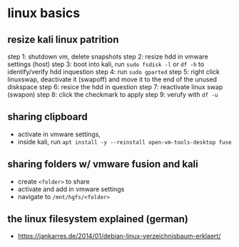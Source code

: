 # linux basics

## resize kali linux patrition

step 1: shutdown vm, delete snapshots
step 2: resize hdd in vmware settings (host)
step 3: boot into kali, run `sudo fsdisk -l` or `df -h` to identify/verify hdd inquestion
step 4: run `sudo gparted`
step 5: right click linuxswap, deactivate it (swapoff) and move it to the end of the unused diskspace
step 6: resice the hdd in question
step 7: reactivate linux swap (swapon)
step 8: click the checkmark to apply
step 9: verufy with `df -u`

## sharing clipboard

- activate in vmware settings,
- inside kali, run `apt install -y --reinstall open-vm-tools-desktop fuse`

## sharing folders w/ vmware fusion and kali

- create `<folder>` to share
- activate and add in vmware settings
- navigate to `/mnt/hgfs/<folder>`

## the linux filesystem explained (german)

- https://jankarres.de/2014/01/debian-linux-verzeichnisbaum-erklaert/

